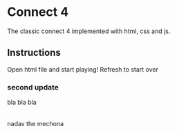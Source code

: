 # Connect 4 

The classic connect 4 implemented with html, css and js. 

## Instructions

Open html file and start playing!
Refresh to start over

### second update 

bla bla bla

######

nadav the mechona